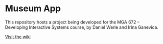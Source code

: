 # Museum App

This repository hosts a project being developed for the MGA 672 – Developing Interactive Systems course, by Daniel Werle and Irina Ganevica.

[Visit the wiki](https://github.com/assoljkas/museum_app/wiki)
